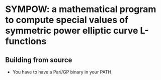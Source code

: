 # SYMPOW: a mathematical program to compute special values of symmetric power elliptic curve L-functions


## Building from source

- You have to have a Pari/GP binary in your PATH.